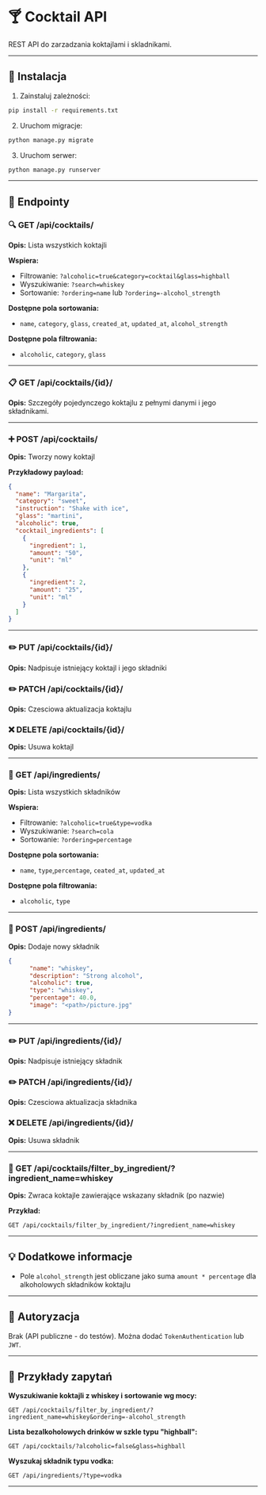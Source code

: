 # 🍸 Cocktail API

REST API do zarzadzania koktajlami i skladnikami.

---

## 🔧 Instalacja

1. Zainstaluj zależności:

```bash
pip install -r requirements.txt
```

2. Uruchom migracje:

```bash
python manage.py migrate
```

3. Uruchom serwer:

```bash
python manage.py runserver
```

---

## 📃 Endpointy

### 🔍 GET /api/cocktails/

**Opis:** Lista wszystkich koktajli

**Wspiera:**

- Filtrowanie: `?alcoholic=true&category=cocktail&glass=highball`
- Wyszukiwanie: `?search=whiskey`
- Sortowanie: `?ordering=name` lub `?ordering=-alcohol_strength`

**Dostępne pola sortowania:**

- `name`, `category`, `glass`, `created_at`, `updated_at`, `alcohol_strength`

**Dostępne pola filtrowania:**

- `alcoholic`, `category`, `glass`

---

### 📋 GET /api/cocktails/{id}/

**Opis:** Szczegóły pojedynczego koktajlu z pełnymi danymi i jego składnikami.

---

### ➕ POST /api/cocktails/

**Opis:** Tworzy nowy koktajl

**Przykładowy payload:**

```json
{
  "name": "Margarita",
  "category": "sweet",
  "instruction": "Shake with ice",
  "glass": "martini",
  "alcoholic": true,
  "cocktail_ingredients": [
    {
      "ingredient": 1,
      "amount": "50",
      "unit": "ml"
    },
    {
      "ingredient": 2,
      "amount": "25",
      "unit": "ml"
    }
  ]
}
```

---

### ✏️ PUT /api/cocktails/{id}/

**Opis:** Nadpisuje istniejący koktajl i jego składniki

### ✏️ PATCH /api/cocktails/{id}/

**Opis:** Czesciowa aktualizacja koktajlu

### ❌ DELETE /api/cocktails/{id}/

**Opis:** Usuwa koktajl

---

### 📂 GET /api/ingredients/

**Opis:** Lista wszystkich składników

**Wspiera:**

- Filtrowanie: `?alcoholic=true&type=vodka`
- Wyszukiwanie: `?search=cola`
- Sortowanie: `?ordering=percentage`

**Dostępne pola sortowania:**

- `name`, `type`,`percentage`, `ceated_at`, `updated_at`

**Dostępne pola filtrowania:**

- `alcoholic`, `type`

---

### 📍 POST /api/ingredients/

**Opis:** Dodaje nowy składnik

```json
{
      "name": "whiskey",
      "description": "Strong alcohol",
      "alcoholic": true,
      "type": "whiskey",
      "percentage": 40.0,
      "image": "<path>/picture.jpg"
}
```
---

### ✏️ PUT /api/ingredients/{id}/

**Opis:** Nadpisuje istniejący składnik

### ✏️ PATCH /api/ingredients/{id}/

**Opis:** Czesciowa aktualizacja składnika

### ❌ DELETE /api/ingredients/{id}/

**Opis:** Usuwa składnik

---

### 🌿 GET /api/cocktails/filter\_by\_ingredient/?ingredient\_name=whiskey

**Opis:** Zwraca koktajle zawierające wskazany składnik (po nazwie)

**Przykład:**

```
GET /api/cocktails/filter_by_ingredient/?ingredient_name=whiskey
```

---

## 💡 Dodatkowe informacje

- Pole `alcohol_strength` jest obliczane jako suma `amount * percentage` dla alkoholowych składników koktajlu

---

## 📄 Autoryzacja

Brak (API publiczne - do testów). Można dodać `TokenAuthentication` lub `JWT`.

---

## 🔄 Przykłady zapytań

**Wyszukiwanie koktajli z whiskey i sortowanie wg mocy:**

```
GET /api/cocktails/filter_by_ingredient/?ingredient_name=whiskey&ordering=-alcohol_strength
```

**Lista bezalkoholowych drinków w szkle typu "highball":**

```
GET /api/cocktails/?alcoholic=false&glass=highball
```

**Wyszukaj składnik typu vodka:**

```
GET /api/ingredients/?type=vodka
```

---
